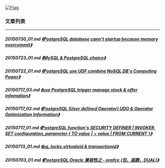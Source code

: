 <a rel=nofollow href=http://info.flagcounter.com/h9V1  ><img src=http://s03.flagcounter.com/count/h9V1/bg_FFFFFF/txt_000000/border_CCCCCC/columns_2/maxflags_12/viewers_0/labels_0/pageviews_0/flags_0/  alt=Flag Counter  border=0  ></a>
### 文章列表  
----  
##### 20150730_01.md   [《PostgreSQL database cann't startup because memory overcommit》](20150730_01.md)  
##### 20150723_01.md   [《MySQL & PostgreSQL choice》](20150723_01.md)  
##### 20150722_01.md   [《PostgreSQL use UDF combine NoSQL DB's Computing Power》](20150722_01.md)  
##### 20150717_03.md   [《use PostgreSQL trigger manage stock & offer infomation》](20150717_03.md)  
##### 20150717_02.md   [《PostgreSQL (User defined Operator) UDO & Operator Optimization Information》](20150717_02.md)  
##### 20150717_01.md   [《PostgreSQL function's SECURITY DEFINER | INVOKER, SET configuration_parameter { TO value | = value | FROM CURRENT }》](20150717_01.md)  
##### 20150713_01.md   [《pg_locks.virtualxid & transactionid》](20150713_01.md)  
##### 20150703_01.md   [《PostgreSQL Oracle 兼容性之 - orafce (包、函数、DUAL)》](20150703_01.md)  
